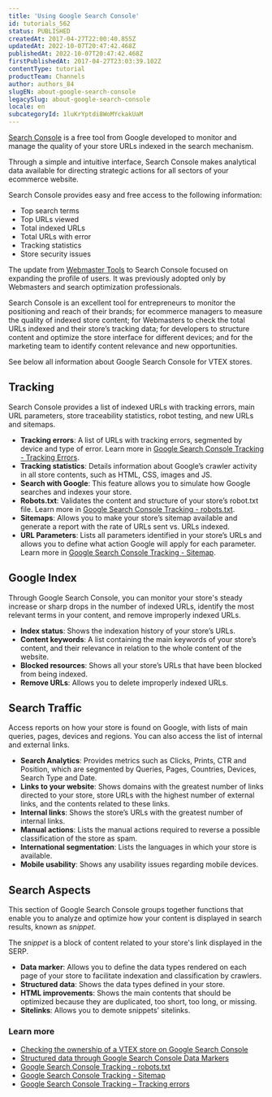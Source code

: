```yaml
---
title: 'Using Google Search Console'
id: tutorials_562
status: PUBLISHED
createdAt: 2017-04-27T22:00:40.855Z
updatedAt: 2022-10-07T20:47:42.468Z
publishedAt: 2022-10-07T20:47:42.468Z
firstPublishedAt: 2017-04-27T23:03:39.102Z
contentType: tutorial
productTeam: Channels
author: authors_84
slugEN: about-google-search-console
legacySlug: about-google-search-console
locale: en
subcategoryId: 1luKrYptdi8WoMYckakUaM
---
```


[Search Console](https://search.google.com/search-console/about) is a free tool from Google developed to monitor and manage the quality of your store URLs indexed in the search mechanism.

Through a simple and intuitive interface, Search Console makes analytical data available for directing strategic actions for all sectors of your ecommerce website.

Search Console provides easy and free access to the following information:

* Top search terms
* Top URLs viewed
* Total indexed URLs
* Total URLs with error
* Tracking statistics
* Store security issues

The update from [Webmaster Tools](https://developers.google.com/search) to Search Console focused on expanding the profile of users. It was previously adopted only by Webmasters and search optimization professionals.

Search Console is an excellent tool for entrepreneurs to monitor the positioning and reach of their brands; for ecommerce managers to measure the quality of indexed store content; for Webmasters to check the total URLs indexed and their store’s tracking data; for developers to structure content and optimize the store interface for different devices; and for the marketing team to identify content relevance and new opportunities.

See below all information about Google Search Console for VTEX stores.

## Tracking

Search Console provides a list of indexed URLs with tracking errors, main URL parameters, store traceability statistics, robot testing, and new URLs and sitemaps.

- **Tracking errors**: A list of URLs with tracking errors, segmented by device and type of error. Learn more in [Google Search Console Tracking - Tracking Errors](https://help.vtex.com/en/tutorial/rastreamento-google-search-console-erros-de-rastreamento--tutorials_568).
- **Tracking statistics**: Details information about Google’s crawler activity in all store contents, such as HTML, CSS, images and JS.
- **Search with Google**: This feature allows you to simulate how Google searches and indexes your store.
- **Robots.txt**: Validates the content and structure of your store’s robot.txt file. Learn more in [Google Search Console Tracking - robots.txt](https://help.vtex.com/en/tutorial/rastreamento-google-search-console-robots-txt--tutorials_574).
- **Sitemaps**: Allows you to make your store’s sitemap available and generate a report with the rate of URLs sent vs. URLs indexed.
- **URL Parameters**: Lists all parameters identified in your store’s URLs and allows you to define what action Google will apply for each parameter. Learn more in [Google Search Console Tracking - Sitemap](https://help.vtex.com/en/tutorial/rastreamento-google-search-console-sitemap--tutorials_575).

## Google Index

Through Google Search Console, you can monitor your store's steady increase or sharp drops in the number of indexed URLs, identify the most relevant terms in your content, and remove improperly indexed URLs.

- **Index status**: Shows the indexation history of your store’s URLs.
- **Content keywords**: A list containing the main keywords of your store’s content, and their relevance in relation to the whole content of the website.
- **Blocked resources**: Shows all your store’s URLs that have been blocked from being indexed.
- **Remove URLs**: Allows you to delete improperly indexed URLs.

## Search Traffic

Access reports on how your store is found on Google, with lists of main queries, pages, devices and regions. You can also access the list of internal and external links.

- **Search Analytics**: Provides metrics such as Clicks, Prints, CTR and Position, which are segmented by Queries, Pages, Countries, Devices, Search Type and Date.
- **Links to your website**: Shows domains with the greatest number of links directed to your store, store URLs with the highest number of external links, and the contents related to these links.
- **Internal links**: Shows the store’s URLs with the greatest number of internal links.
- **Manual actions**: Lists the manual actions required to reverse a possible classification of the store as spam.
- **International segmentation**: Lists the languages in which your store is available.
- **Mobile usability**: Shows any usability issues regarding mobile devices.

## Search Aspects

This section of Google Search Console groups together functions that enable you to analyze and optimize how your content is displayed in search results, known as _snippet_.

The _snippet_ is a block of content related to your store's link displayed in the SERP.

- **Data marker**: Allows you to define the data types rendered on each page of your store to facilitate indexation and classification by crawlers.
- **Structured data**: Shows the data types defined in your store.
- **HTML improvements**: Shows the main contents that should be optimized because they are duplicated, too short, too long, or missing.
- **Sitelinks**: Allows you to demote snippets’ sitelinks.

### Learn more

- [Checking the ownership of a VTEX store on Google Search Console](https://help.vtex.com/en/tutorial/como-verificar-propriedade-no-google-search-console-de-loja-vtex--frequentlyAskedQuestions_594)
- [Structured data through Google Search Console Data Markers](https://help.vtex.com/en/tutorial/dados-estruturados-atraves-do-marcador-de-dados-do-google-search-console--tutorials_560)
 - [Google Search Console Tracking - robots.txt](https://help.vtex.com/en/tutorial/rastreamento-google-search-console-robots-txt--tutorials_574)
 - [Google Search Console Tracking - Sitemap](https://help.vtex.com/en/tutorial/rastreamento-google-search-console-sitemap--tutorials_575)
 - [Google Search Console Tracking – Tracking errors](https://help.vtex.com/en/tutorial/rastreamento-google-search-console-erros-de-rastreamento--tutorials_568)
